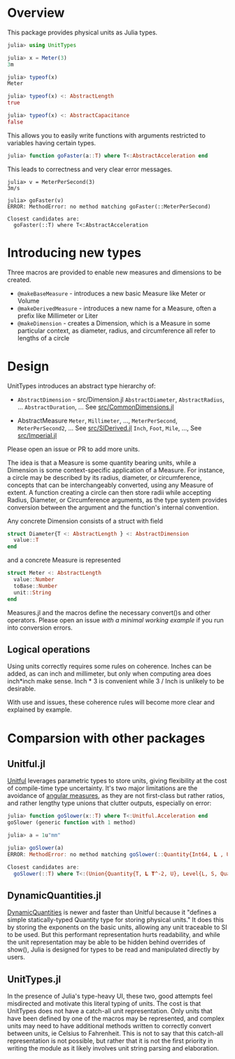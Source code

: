 # Overview
This package provides physical units as Julia types.

```julia
julia> using UnitTypes

julia> x = Meter(3)
3m

julia> typeof(x)
Meter

julia> typeof(x) <: AbstractLength
true

julia> typeof(x) <: AbstractCapacitance
false
```

This allows you to easily write functions with arguments restricted to variables having certain types.
```julia
julia> function goFaster(a::T) where T<:AbstractAcceleration end
```

This leads to correctness and very clear error messages.
```
julia> v = MeterPerSecond(3)
3m/s

julia> goFaster(v)
ERROR: MethodError: no method matching goFaster(::MeterPerSecond)

Closest candidates are:
  goFaster(::T) where T<:AbstractAcceleration
```

# Introducing new types
Three macros are provided to enable new measures and dimensions to be created.
* `@makeBaseMeasure` - introduces a new basic Measure like Meter or Volume
* `@makeDerivedMeasure` - introduces a new name for a Measure, often a prefix like Millimeter or Liter
* `@makeDimension` - creates a Dimension, which is a Measure in some particular context, as diameter, radius, and circumference all refer to lengths of a circle

# Design
UnitTypes introduces an abstract type hierarchy of:
* `AbstractDimension` - src/Dimension.jl
`AbstractDiameter`, `AbstractRadius`, ...
`AbstractDuration`, ...
See [src/CommonDimensions.jl](src/CommonDimensions.jl)

* AbstractMeasure
`Meter`, `Millimeter`, ..., `MeterPerSecond`, `MeterPerSecond2`, ... See [src/SIDerived.jl](src/SIDerived.jl)
`Inch`, `Foot`, `Mile`, ..., See [src/Imperial.jl](src/Imperial.jl)

Please open an issue or PR to add more units.

The idea is that a Measure is some quantity bearing units, while a Dimension is some context-specific application of a Measure.
For instance, a circle may be described by its radius, diameter, or circumference, concepts that can be interchangeably converted, using any Measure of extent.
A function creating a circle can then store radii while accepting Radius, Diameter, or Circumference arguments, as the type system provides conversion between the argument and the function's internal convention.

Any concrete Dimension consists of a struct with field 
```julia
struct Diameter{T <: AbstractLength } <: AbstractDimension
  value::T
end
```
and a concrete Measure is represented
```julia
struct Meter <: AbstractLength
  value::Number
  toBase::Number
  unit::String
end
```

Measures.jl and the macros define the necessary convert()s and other operators.
Please open an issue _with a minimal working example_ if you run into conversion errors.

## Logical operations
Using units correctly requires some rules on coherence.
Inches can be added, as can inch and millimeter, but only when computing area does inch*inch make sense.
Inch * 3 is convenient while 3 / Inch is unlikely to be desirable.

With use and issues, these coherence rules will become more clear and explained by example.

# Comparsion with other packages
## Unitful.jl
[Unitful](https://painterqubits.github.io/Unitful.jl/latest/) leverages parametric types to store units, giving flexibility at the cost of compile-time type uncertainty.
It's two major limitations are the avoidance of [angular measures](https://painterqubits.github.io/Unitful.jl/latest/trouble/#promotion-with-dimensionless-numbers), as they are not first-class but rather ratios, and rather lengthy type unions that clutter outputs, especially on error:

```julia
julia> function goSlower(x::T) where T<:Unitful.Acceleration end
goSlower (generic function with 1 method)

julia> a = 1u"mm"

julia> goSlower(a)
ERROR: MethodError: no method matching goSlower(::Quantity{Int64, 𝐋 , Unitful.FreeUnits{(mm,), 𝐋 , nothing}})

Closest candidates are:
  goSlower(::T) where T<:(Union{Quantity{T, 𝐋 𝐓^-2, U}, Level{L, S, Quantity{T, 𝐋 𝐓^-2, U}} where {L, S}} wher    e {T, U}) 
```

## DynamicQuantities.jl
[DynamicQuantities](https://github.com/SymbolicML/DynamicQuantities.jl) is newer and faster than Unitful because it "defines a simple statically-typed Quantity type for storing physical units."
It does this by storing the exponents on the basic units, allowing any unit traceable to SI to be used.
But this performant representation hurts readability, and while the unit representation may be able to be hidden behind overrides of show(), Julia is designed for types to be read and manipulated directly by users.

## UnitTypes.jl
In the presence of Julia's type-heavy UI, these two, good attempts feel misdirected and motivate this literal typing of units.
The cost is that UnitTypes does not have a catch-all unit representation.
Only units that have been defined by one of the macros may be represented, and complex units may need to have additional methods written to correctly convert between units, ie Celsius to Fahrenheit.
This is not to say that this catch-all representation is not possible, but rather that it is not the first priority in writing the module as it likely involves unit string parsing and elaboration.
